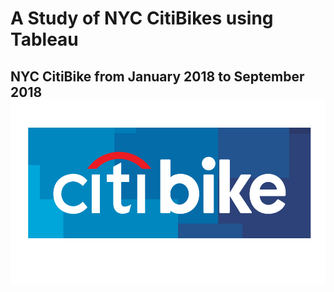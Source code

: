 # A Study of NYC CitiBikes using Tableau 

## NYC CitiBike from January 2018 to September 2018![citibikes](citibike_nyc.png)